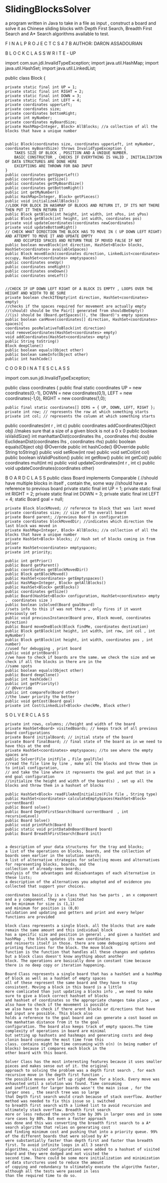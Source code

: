 # SlidingBlocksSolver
a program written in Java to take in a file as input , construct a board and solve it as Chinese sliding blocks with Depth First Search, Breadth First Search and A* Search algorithms available to test.


F I N A L   P R O J E C T   C S  4 7 B
AUTHOR: DARON ASSADOURIAN

B L O C K   C L A S S   W R I T E - UP

import com.sun.jdi.InvalidTypeException;
import java.util.HashMap;
import java.util.HashSet;
import java.util.LinkedList;


public class Block {

    private static final int UP = 1;
    private static final int RIGHT = 2;
    private static final int DOWN = 3;
    private static final int LEFT = 4;
    private coordinates upperLeft;
    private coordinates size;
    private coordinates bottomRight;
    private int myNumber;
    private coordinates myBoardSize;
    private HashMap<Integer, Block> AllBlocks; //a collection of all the blocks that have a unique number


    public Block(coordinates size, coordinates upperLeft, int myNumber, coordinates myBoardSize) throws InvalidTypeException {
        TAKES SIZE OF BLOCK , POSITION AND A UNIQUE NUMBER.
        BASIC CONSTRUCTOR , CHECKS IF EVERYTHING IS VALID , INITIALIZATION OF DATA STRUCTURES ARE DONE HERE
        EXCEPTIONS ARE THROWN FOR BAD INPUT
    }
    public coordinates getUpperLeft()
    public coordinates getSize()
    public coordinates getMyBoardSize()
    public coordinates getBottomRight()
    public int getMyNumber()
    public HashMap<Integer, Block> getPieces()
    public void initializeAllBlocks()
    //LOOK FOR BLOCK IN HASHMAP OF BLOCKS AND RETURN IT, IF ITS NOT THERE THEN PUT IT THEN RETURN IT
    public Block getBlock(int height, int width, int xPos, int yPos)
    public Block getBlock(int height, int width, coordinates pos)
    private void updateCoordinates(coordinates newCoordinates)
    private void updateBottomRight()
    // CHECK WHAT DIRECTION THE BLOCK HAS TO MOVE IN ( UP DOWN LEFT RIGHT) AND ATTEMPT TO MOVE IT AND UPDATE EMPTY
        AND OCCUPIED SPACES AND RETURN TRUE IF MOVED FALSE IF NOT
    public boolean moveBlock(int direction, HashSet<Block> blocks, HashSet<coordinates> availableSpaces)
    public Block moveBlock(coordinates direction, LinkedList<coordinates> occupy, HashSet<coordinates> emptyspaces)
    public coordinates oneUp()
    public coordinates oneRight()
    public coordinates oneDown()
    public coordinates oneLeft()


    //CHECK IF UP DOWN LEFT RIGHT OF A BLOCK IS EMPTY , LOOPS OVER THE HEIGHT AND WIDTH TO BE SURE
    private boolean checkIfEmpty(int direction, HashSet<coordinates> empty)
    //checks if the spaces required for movement are actually empty
    //(should) should be the Pair[] generated from shouldBeEmpty()
    //(is) should be (Board.getSpaces()), the (Board)'s empty spaces
    public boolean canMove(coordinates[] direction, HashSet<coordinates> spaces){
    coordinates posRelativeToBlock(int direction)
    void removeCoordinates(HashSet<coordinates> empty)
    void addCoordinates(HashSet<coordinates> empty)
    public String toString()
    Block deepClone()
    public boolean equals(Object other)
    public boolean sameInfo(Object other)
    public int hashCode()



C O O R D I N A T E S   C L A S S

import com.sun.jdi.InvalidTypeException;

public class coordinates {
    public final static coordinates
            UP = new coordinates(0,-1),
            DOWN = new coordinates(0,1),
            LEFT = new coordinates(-1,0),
            RIGHT = new coordinates(1,0);

    public final static coordinates[] DIRS = { UP, DOWN, LEFT, RIGHT };
    private int row; // represents the row at which something starts
    private int col; // represents the column at which something starts
   public coordinates(int r , int c)
    public coordinates addCoordinates(Object obj)
    //makes sure that a size of a given block is not a 0 x 0
    public boolean isValidSize()
    int manhattanDist(coordinates lhs , coordinates rhs)
    double EuclideanDist(coordinates lhs , coordinates rhs)
    public boolean equals(Object obj)
   @Override public int hashCode()
   @Override
   public String toString()
    public void setRow(int row)
    public void setCol(int col)
    public boolean isValidPosition()
    public int getRow()
    public int getCol()
    public coordinates mult(int m)
    public void updateCoordinates(int r , int c)
    public void updateCoordinates(coordinates other)


B O A R D   C L A S S
public class Board implements Comparable<Board> {
    //should have multiple blocks in itself , contain the, some way
    //should have a reference to previous board
    private static final int UP = 1;
    private static final int RIGHT = 2;
    private static final int DOWN = 3;
    private static final int LEFT = 4;
    static Board goal = null;

    private Block blockMoved; // reference to block that was last moved
    private coordinates size; // size of the overall board
    private Board parent; //previous Board in configuration
    private coordinates blockMovedDir; //indicates which direction the last block was moved in
    private HashMap<Integer, Block> AllBlocks; //a collection of all the blocks that have a unique number
    private HashSet<Block> blocks; // Hash set of blocks coming in from solver
    private HashSet<coordinates> emptyspaces;
    private int priority;

    public int getPrior()
    public Board getParent()
    public coordinates getBlockMovedDir()
    public Block getBlockMoved()
    public HashSet<coordinates> getEmptyspaces()
    public HashMap<Integer, Block> getAllBlocks()
    public HashSet<Block> getBlocks()
    public coordinates getSize()
    public Board(HashSet<Block> configuration, HashSet<coordinates> empty ,  coordinates size )
    public boolean isSolved(Board goalBoard)
    //sets info to this if was not there , only fires if it wasnt previously set
    public void previousInstance(Board prev, Block moved, coordinates direction)
    public Board moveOneBlock(Block findMe, coordinates destination)
    public Block getBlock(int height, int width, int row, int col , int myNumber)
    public Block getBlock(int height, int width, coordinates pos , int number)
    //used for debugging , print board
    public void printBoard()
    //we have to check if boards are the same. we check the size and we check if all the blocks in there are in the
    //same spots
    public boolean equals(Object other)
    public Board deepClone()
    public int hashCode()
    public int getPriority()
    // @Override
    public int compareTo(Board other)
    //the lower priority the better
    public void getCost(Board goal)
    private int Cost(LinkedList<Block> checkMe, Block other)


S O L V E R   C L A S S

    private int rows, columns; //height and width of the board
    private HashSet<Board> visitedBoards; // keeps track of all previous board configurations
    private Board initialBoard; // initial state of the board
    private Board finalBoard; // final state of the board as in we need to have this at the end
    private HashSet<coordinates> emptyspaces; //to see where the empty spaces are
    public Solver(File initFile , File goalFile)
    //read the file line by line , make all the blocks and throw them in to intial configuration,
    // and take the line where it represents the goal and put that in a end goal configuration
    //initialize the height and width of the board(s) , set up all the blocks and throw them in a hashset of blocks

    public HashSet<Block> readFileAndInitialize(File file , String type)
    public HashSet<coordinates> calculateEmptySpaces(HashSet<Block> currentBoard)
    public Board solve()
    public Board DepthFirstSearch(Board currentBoard  , int recursiveLevel)
    public Board Solve()
    public void printPath(Board b)
    public static void printDataOnBoard(Board board)
    public Board BreadthFirstSearch(Board init)


    a description of your data structures for the tray and blocks;
    a list of the operations on blocks, boards, and the collection of boards seen earlier in the solution search;
    a list of alternative strategies for selecting moves and alternatives for representing blocks, boards, and the
    collection of already-seen boards;
    analysis of the advantages and disadvantages of each alternative in these lists;
    a description of the alternatives you adopted and of evidence you collected that support your choices.

    coordinates basically is a class that has two parts , an x component and a y component. they are limited
    to be minimum for size is (1,1)
    and minimum for position is (0,0)
    validation and updating and getters and print and every helper functions are provided

    block class represents a single block. all the blocks that are made remain the same amount and this individual block
    has a specific size and position in general , and given a hashSet and hashMap , the block updates its own coordinates
    and reinserts itself in those. there are some debugging options and printing functions for the block. the move block
    function is the function that handles all these changes and updates but a block class doesn't know anything about another
    block. The operations are basically done in constant time because there is no deep copy or iteration happening.

    Board Class represents a single board that has a hashSet and a hashMap of block as well as a hashSet of empty spaces
    all of these represent the same board and they have to stay consistent. Moving a block in this board is a little
    more comlicated than just updating a blocks info , we need to make sure to give a block correct hashset of blocks
    and hashset of coordinates so the appropriate changes take place , we also have to check if the movement is possible
    we also have to check if there arent blocks or directions that have bad input are possible. This block also
    holds a reference to the goal board and can generate a cost based on the manhattan distance from it to the goal
    configuration. The board also keeps track of empty spaces.The time complexity of operations in board are minimal
    but setting up hashsets and hashmaps and generating costs and deep clonin board consume the most time from this
    class. contains might be time consuming with o(n) (n being number of blocks) because it compares each block in the
    other board with this board.

    Solver Class has the most interesting features because it uses smaller pieces and makes sense out of it. the original
    approach to solving the problem was a depth first search , for each recursive move in the depth first function ,
    the possible moves are left up right down for a block. Every move was exhausted until a solution was found. Time consuming
    and inefficient for larger boards wasn't the main issue , for the larger ones , the search tree was so large
    that Depth first search would crash because of stack overflow. Another method was needed to fix this issue so i switched
    to breadth first search with a linked list to avoid recursion and ultimately stack overflow. Breadth first search
    more or less reduced the search time by 30% in larger ones and in some rare cases by 80%. But even a faster approach
    was done and this was converting the breadth first search to a A* search algorithm that relies on generating cost
    and finding minimum cost and pushing that into a priority queue. 99% of the different boards that were solved by A*
    were substantially faster than depth first and faster than breadth first. To avoid infinite loops in all 3 search
    algorithms, visited configurations were added to a hashset of visited board and they were dodged and not visited the
    second time. There could be some more initialization and minimization of data sturctures used to reduce the amount
    of copying and redundancy to ultimately execute the algorithm faster, although all the tests were passed in less
    than the required time to do so.
